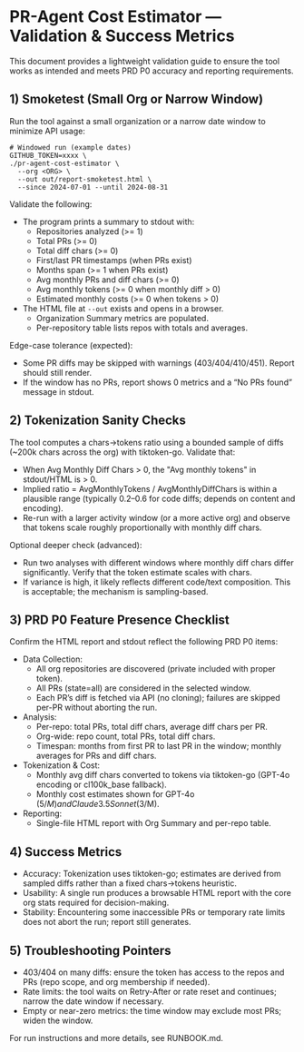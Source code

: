 # PR-Agent Cost Estimator — Validation & Success Metrics

This document provides a lightweight validation guide to ensure the tool works as intended and meets PRD P0 accuracy and reporting requirements.

## 1) Smoketest (Small Org or Narrow Window)
Run the tool against a small organization or a narrow date window to minimize API usage:

```
# Windowed run (example dates)
GITHUB_TOKEN=xxxx \
./pr-agent-cost-estimator \
  --org <ORG> \
  --out out/report-smoketest.html \
  --since 2024-07-01 --until 2024-08-31
```

Validate the following:
- The program prints a summary to stdout with:
  - Repositories analyzed (>= 1)
  - Total PRs (>= 0)
  - Total diff chars (>= 0)
  - First/last PR timestamps (when PRs exist)
  - Months span (>= 1 when PRs exist)
  - Avg monthly PRs and diff chars (>= 0)
  - Avg monthly tokens (>= 0 when monthly diff > 0)
  - Estimated monthly costs (>= 0 when tokens > 0)
- The HTML file at `--out` exists and opens in a browser.
  - Organization Summary metrics are populated.
  - Per-repository table lists repos with totals and averages.

Edge-case tolerance (expected):
- Some PR diffs may be skipped with warnings (403/404/410/451). Report should still render.
- If the window has no PRs, report shows 0 metrics and a “No PRs found” message in stdout.

## 2) Tokenization Sanity Checks
The tool computes a chars→tokens ratio using a bounded sample of diffs (~200k chars across the org) with tiktoken-go. Validate that:
- When Avg Monthly Diff Chars > 0, the "Avg monthly tokens" in stdout/HTML is > 0.
- Implied ratio = AvgMonthlyTokens / AvgMonthlyDiffChars is within a plausible range (typically 0.2–0.6 for code diffs; depends on content and encoding).
- Re-run with a larger activity window (or a more active org) and observe that tokens scale roughly proportionally with monthly diff chars.

Optional deeper check (advanced):
- Run two analyses with different windows where monthly diff chars differ significantly. Verify that the token estimate scales with chars.
- If variance is high, it likely reflects different code/text composition. This is acceptable; the mechanism is sampling-based.

## 3) PRD P0 Feature Presence Checklist
Confirm the HTML report and stdout reflect the following PRD P0 items:
- Data Collection:
  - All org repositories are discovered (private included with proper token).
  - All PRs (state=all) are considered in the selected window.
  - Each PR’s diff is fetched via API (no cloning); failures are skipped per-PR without aborting the run.
- Analysis:
  - Per-repo: total PRs, total diff chars, average diff chars per PR.
  - Org-wide: repo count, total PRs, total diff chars.
  - Timespan: months from first PR to last PR in the window; monthly averages for PRs and diff chars.
- Tokenization & Cost:
  - Monthly avg diff chars converted to tokens via tiktoken-go (GPT-4o encoding or cl100k_base fallback).
  - Monthly cost estimates shown for GPT-4o ($5/M) and Claude 3.5 Sonnet ($3/M).
- Reporting:
  - Single-file HTML report with Org Summary and per-repo table.

## 4) Success Metrics
- Accuracy: Tokenization uses tiktoken-go; estimates are derived from sampled diffs rather than a fixed chars→tokens heuristic.
- Usability: A single run produces a browsable HTML report with the core org stats required for decision-making.
- Stability: Encountering some inaccessible PRs or temporary rate limits does not abort the run; report still generates.

## 5) Troubleshooting Pointers
- 403/404 on many diffs: ensure the token has access to the repos and PRs (repo scope, and org membership if needed).
- Rate limits: the tool waits on Retry-After or rate reset and continues; narrow the date window if necessary.
- Empty or near-zero metrics: the time window may exclude most PRs; widen the window.

For run instructions and more details, see RUNBOOK.md.
